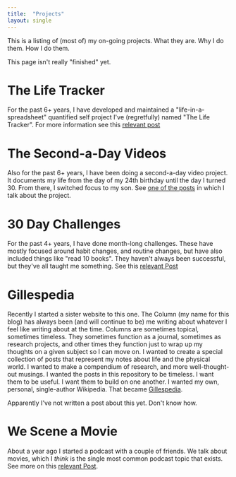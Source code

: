 ```yaml
---
title:  "Projects"
layout: single
---
```


This is a listing of (most of) my on-going projects. What they are. Why I do them. How I do them.

This page isn't really "finished" yet.

# The Life Tracker

For the past 6+ years, I have developed and maintained a "life-in-a-spreadsheet" quantified self project I've (regretfully) named "The Life Tracker". For more information see this [relevant post](https://aarongilly.com/339-five-years-tracked/)

# The Second-a-Day Videos

Also for the past 6+ years, I have been doing a second-a-day video project. It documents my life from the day of my 24th birthday until the day I turned 30. From there, I switched focus to my son. See [one of the posts](https://aarongilly.com/349-sixth-second-day/) in which I talk about the project.

# 30 Day Challenges

For the past 4+ years, I have done month-long challenges. These have mostly focused around habit changes, and routine changes, but have also included things like "read 10 books". They haven't always been successful, but they've all taught me something. See this [relevant Post](https://aarongilly.com/377-challenges/)

# Gillespedia

Recently I started a sister website to this one. The Column (my name for this blog) has always been (and will continue to be) me writing about whatever I feel like writing about at the time. Columns are sometimes topical, sometimes timeless. They sometimes function as a journal, sometimes as research projects, and other times they function just to wrap up my thoughts on a given subject so I can move on. I wanted to create a special collection of posts that represent my notes about life and the physical world. I wanted to make a compendium of research, and more well-thought-out musings. I wanted the posts in this repository to be timeless. I want them to be useful. I want them to build on one another. I wanted my own, personal, single-author Wikipedia. That became [Gillespedia](http://www.gillespedia.com).

Apparently I've not written a post about this yet. Don't know how.

# We Scene a Movie

About a year ago I started a podcast with a couple of friends. We talk about movies, which I *think* is the single most common podcast topic that exists. See more on this 
[relevant Post](https://aarongilly.com/367-we-scene-movie/).